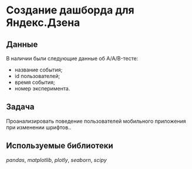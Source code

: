 # Создание дашборда для Яндекс.Дзена


## Данные

В наличии были следующие данные об A/A/B-тесте:
- название события;
- id пользователей;
- время события;
- номер эксперимента.

## Задача

Проанализировать поведение пользователей мобильного приложения при изменении шрифтов..

## Используемые библиотеки
*pandas*, *matplotlib*, *plotly*, *seaborn*, *scipy*

